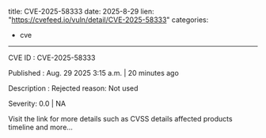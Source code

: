  
title: CVE-2025-58333
date: 2025-8-29
lien: "https://cvefeed.io/vuln/detail/CVE-2025-58333"
categories:
  - cve
---

CVE ID : CVE-2025-58333

Published :  Aug. 29
2025
3:15 a.m. | 20 minutes ago

Description : Rejected reason: Not used

Severity: 0.0 | NA

Visit the link for more details
such as CVSS details
affected products
timeline
and more...
